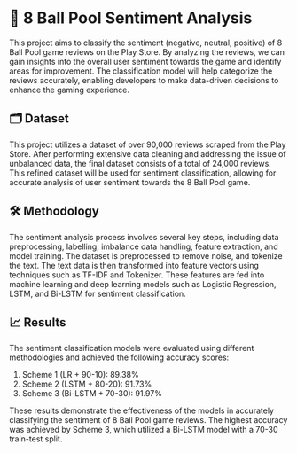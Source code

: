 # 🎱 8 Ball Pool Sentiment Analysis
This project aims to classify the sentiment (negative, neutral, positive) of 8 Ball Pool game reviews on the Play Store. By analyzing the reviews, we can gain insights into the overall user sentiment towards the game and identify areas for improvement. The classification model will help categorize the reviews accurately, enabling developers to make data-driven decisions to enhance the gaming experience.

## 🗂️ Dataset
This project utilizes a dataset of over 90,000 reviews scraped from the Play Store. After performing extensive data cleaning and addressing the issue of unbalanced data, the final dataset consists of a total of 24,000 reviews. This refined dataset will be used for sentiment classification, allowing for accurate analysis of user sentiment towards the 8 Ball Pool game.

## 🛠️ Methodology
The sentiment analysis process involves several key steps, including data preprocessing, labelling, imbalance data handling, feature extraction, and model training. The dataset is preprocessed to remove noise, and tokenize the text. The text data is then transformed into feature vectors using techniques such as TF-IDF and Tokenizer. These features are fed into machine learning and deep learning models such as Logistic Regression, LSTM, and Bi-LSTM for sentiment classification.

## 📈 Results
The sentiment classification models were evaluated using different methodologies and achieved the following accuracy scores:

1. Scheme 1 (LR + 90-10): 89.38%
2. Scheme 2 (LSTM + 80-20): 91.73%
3. Scheme 3 (Bi-LSTM + 70-30): 91.97%

These results demonstrate the effectiveness of the models in accurately classifying the sentiment of 8 Ball Pool game reviews. The highest accuracy was achieved by Scheme 3, which utilized a Bi-LSTM model with a 70-30 train-test split.
